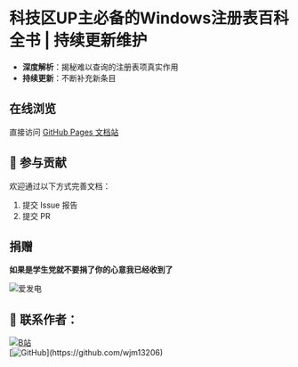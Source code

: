 # 科技区UP主必备的Windows注册表百科全书 | 持续更新维护


-  **深度解析**：揭秘难以查询的注册表项真实作用
-  **持续更新**：不断补充新条目



## 在线浏览
直接访问 [GitHub Pages 文档站](https://wjm13206.github.io/windows)


## 🤝 参与贡献
欢迎通过以下方式完善文档：
1. 提交 Issue 报告
2. 提交 PR

## 捐赠
**如果是学生党就不要捐了你的心意我已经收到了**

 ![爱发电](https://afdian.com/a/WJM-STUDIO)  


## 📧 联系作者：  
 [![B站](https://img.shields.io/badge/B站-蓝色)](https://space.bilibili.com/3546791251282775)  
 [![GitHub](https://img.shields.io/badge/GitHub-181717?)](https://github.com/wjm13206)

